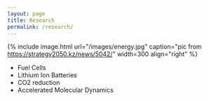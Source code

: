 ```yaml
---
layout: page
title: Research
permalink: /research/
---
```


{% include image.html url="/images/energy.jpg" caption="pic from https://strategy2050.kz/news/5042/" width=300 align="right" %}

- Fuel Cells
- Lithium Ion Batteries
- CO2 reduction
- Accelerated Molecular Dynamics

